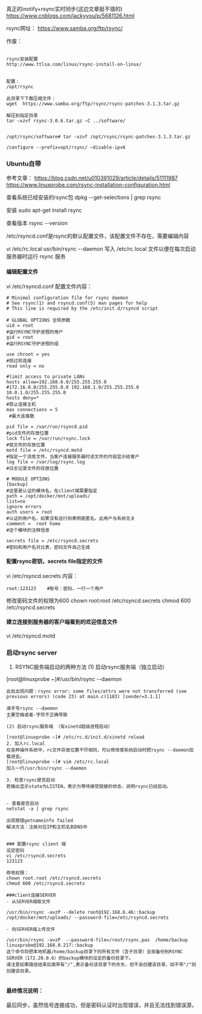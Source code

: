 真正的inotify+rsync实时同步(这边文章挺不错的)
https://www.cnblogs.com/jackyyou/p/5681126.html



rsync网址：
https://www.samba.org/ftp/rsync/


作废：
```

rsync安装配置
http://www.ttlsa.com/linux/rsync-install-on-linux/


配置：
/opt/rsync

此目录下下载压缩文件：
wget  https://www.samba.org/ftp/rsync/rsync-patches-3.1.3.tar.gz

解压到指定目录
tar –xzvf rsync-3.0.6.tar.gz –C ../software/


/opt/rsync/software# tar -xzvf /opt/rsync/rsync-patches-3.1.3.tar.gz

/configure --prefix=opt/rsync/ –disable-ipv6
```


### Ubuntu自带

参考文章：
https://blog.csdn.net/u010391029/article/details/51111987
https://www.linuxprobe.com/rsync-installation-configuration.html

查看系统已经安装的rsync包
dpkg --get-selections | grep rsync

安装
sudo apt-get install rsync

查看版本
rsync --version


/etc/rsyncd.conf是rsync的默认配置文件，该配置文件不存在，需要编辑内容



vi /etc/rc.local
usr/bin/rsync --daemon
写入 /etc/rc.local 文件以便在每次启动服务器时运行 rsync 服务




#### 编辑配置文件
vi /etc/rsyncd.conf
配置文件内容：
```
# Minimal configuration file for rsync daemon
# See rsync(1) and rsyncd.conf(5) man pages for help
# This line is required by the /etc/init.d/rsyncd script

# GLOBAL OPTIONS 全局参数
uid = root                  
#运行RSYNC守护进程的用户        
gid = root                 
#运行RSYNC守护进程的组

use chroot = yes             
#掠过软连接            
read only = no      

#limit access to private LANs
hosts allow=192.168.6.0/255.255.255.0   
#172.16.0.0/255.255.0.0 192.168.1.0/255.255.255.0 10.0.1.0/255.255.255.0
hosts deny=*                
#禁止连接主机                
max connections = 5        
 #最大连接数      

pid file = /var/run/rsyncd.pid             
#pid文件的存放位置
lock file = /var/run/rsync.lock            
#锁文件的存放位置
motd file = /etc/rsyncd.motd         
#指定一个消息文件，当客户连接服务器时该文件的内容显示给客户
log file = /var/log/rsync.log               
#日志记录文件的存放位置

# MODULE OPTIONS
[backup]                   
#这里是认证的模块名，在client端需要指定           
path = /opt/docker/mnt/uploads/                      
list=no                                  
ignore errors                              
auth users = root          
#认证的用户名，如果没有这行则表明是匿名，此用户与系统无关                         
comment =  root home               
#这个模块的注释信息  

secrets file = /etc/rsyncd.secrets   
#密码和用户名对比表，密码文件自己生成

```

#### 配置rsync密钥，secrets file指定的文件
vi /etc/rsyncd.secrets
内容：
```
root:123123    #账号：密码，一行一个用户
```
修改密码文件的权限为600
chown root:root /etc/rsyncd.secrets
chmod 600 /etc/rsyncd.secrets

#### 建立连接到服务器的客户端看到的欢迎信息文件
vi /etc/rsyncd.motd


### 启动rsync server
1. RSYNC服务端启动的两种方法
(1) 启动rsync服务端（独立启动）

[root@linuxprobe ~]#/usr/bin/rsync --daemon
```
此处出现问题：rsync error: some files/attrs were not transferred (see previous errors) (code 23) at main.c(1183) [sender=3.1.1]

请手写rsync --daemon
主要空格或者-字符不正确导致
``
(2) 启动rsync服务端 （有xinetd超级进程启动）

[root@linuxprobe ~]# /etc/rc.d/init.d/xinetd reload
2. 加入rc.local
在各种操作系统中，rc文件存放位置不尽相同，可以修改使系统启动时把rsync --daemon加载进去。
[root@linuxprobe ~]# vim /etc/rc.local
加入一行/usr/bin/rsync --daemon

3. 检查rsync是否启动
若输出显示state为LISTEN，表示为等待接受链接的状态，说明rsync已经启动。


- 查看是否启动
netstat -a | grep rsync

出现报错getnameinfo failed
解决方法：注册对应IP和主机名到DNS中


### 配置rsync client 端
设定密码
vi /etc/rsyncd.secrets
123123

修改权限：
chown root.root /etc/rsyncd.secrets
chmod 600 /etc/rsyncd.secrets

###client连接SERVER
- 从SERVER端取文件

/usr/bin/rsync -avzP --delete root@192.168.6.46::backup /opt/docker/mnt/uploads/ --password-file=/etc/rsyncd.secrets

- 向SERVER端上传文件

/usr/bin/rsync -avzP  --password-file=/root/rsync.pas  /home/backup linuxprobe@192.168.0.217::backup
这个命令将把本地机器/home/backup目录下的所有文件（含子目录）全部备份到RSYNC SERVER（172.20.0.6）的backup模块的设定的备份目录下。
请注意如果路径结束后面带有"/",表示备份该目录下的东东，但不会创建该目录，如不带"/"则创建该目录。


```
#### 最终情况说明：
最后同步，虽然信号连接成功，但是密码认证时出现错误，并且无法找到错误源，
